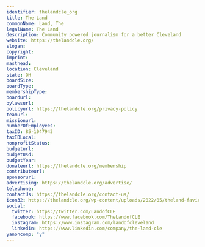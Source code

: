 ```yaml
---
identifier: thelandcle_org
title: The Land
commonName: Land, The
legalName: The Land
description: Community powered journalism for a better Cleveland
website: https://thelandcle.org/
slogan:
copyright:
imprint:
masthead:
location: Cleveland
state: OH
boardSize:
boardType:
membershipType:
boardurl:
bylawsurl:
policyurl: https://thelandcle.org/privacy-policy
teamurl:
missionurl:
numberOfEmployees:
taxID: 85-1047943
taxIDLocal:
nonprofitStatus:
budgeturl:
budgetUsd:
budgetYear:
donateurl: https://thelandcle.org/membership
contributeurl:
sponsorurl:
advertising: https://thelandcle.org/advertise/
telephone:
contactUs: https://thelandcle.org/contact-us/
icon32: https://thelandcle.org/wp-content/uploads/2022/05/theland-favicon.svg
social:
  twitter: https://twitter.com/LandofCLE
  facebook: https://www.facebook.com/TheLandofCLE
  instagram: https://www.instagram.com/landofcleveland
  linkedin: https://www.linkedin.com/company/the-land-cle
yanoncomp: "y"
---
```

